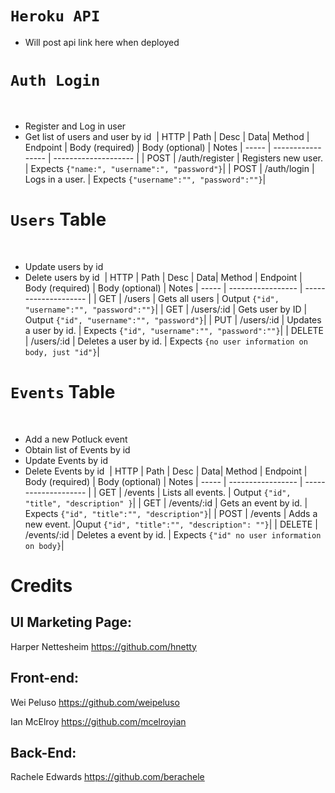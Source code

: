 # `Heroku API` 
- Will post api link here when deployed
​
# `Auth Login`
​
- Register and Log in user
- Get list of users and user by id
​
| HTTP | Path               | Desc                                   | Data|
Method | Endpoint | Body (required) | Body (optional) | Notes
| ----- | ----------------- | -------------------- |
| POST | /auth/register | Registers new user. | Expects `{"name:", "username":", "password"}`|
| POST | /auth/login    | Logs in a user.   |  Expects `{"username":"", "password":""}`|
​
​
# `Users` Table
​
- Update users by id
- Delete users by id
​
| HTTP | Path               | Desc                                   | Data|
Method | Endpoint | Body (required) | Body (optional) | Notes
| ----- | ----------------- | -------------------- |
| GET | /users            | Gets all users     |  Output `{"id", "username":"", "password":""}`|
| GET | /users/:id      | Gets user by ID    | Output `{"id", "username":"", "password"}`|
| PUT | /users/:id    | Updates a user by id.   |  Expects `{"id", "username":"", "password":""}`|
| DELETE | /users/:id | Deletes a user by id.   |  Expects `{no user information on body, just "id"}`|
​
​
# `Events` Table
​
- Add a new Potluck event
- Obtain list of Events by id
- Update Events by id
- Delete Events by id
​
| HTTP | Path               | Desc                                   | Data|
Method | Endpoint | Body (required) | Body (optional) | Notes
| ----- | ----------------- | -------------------- |
| GET | /events | Lists all events.   |  Output `{"id", "title", "description" }`|
| GET | /events/:id    | Gets an event by id.   |  Expects `{"id", "title":"", "description"}`|
| POST | /events      | Adds a new event.    |Ouput `{"id", "title":"", "description": ""}`|
| DELETE | /events/:id | Deletes a event by id.   |  Expects `{"id" no user information on body}`|


# Credits

UI Marketing Page: 
------------------
Harper Nettesheim https://github.com/hnetty

Front-end:
------------------
Wei Peluso https://github.com/weipeluso

Ian McElroy https://github.com/mcelroyian

Back-End:
------------------
Rachele Edwards https://github.com/berachele